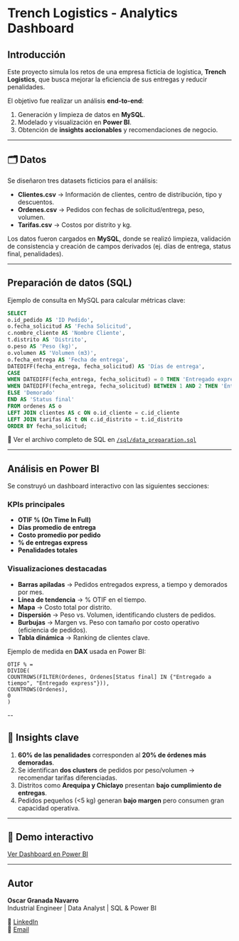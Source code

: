 # Trench Logistics - Analytics Dashboard

## Introducción
Este proyecto simula los retos de una empresa ficticia de logística, **Trench Logistics**, que busca mejorar la eficiencia de sus entregas y reducir penalidades.  

El objetivo fue realizar un análisis **end-to-end**:
1. Generación y limpieza de datos en **MySQL**.  
2. Modelado y visualización en **Power BI**.  
3. Obtención de **insights accionables** y recomendaciones de negocio.  

---

## 🗂️ Datos
Se diseñaron tres datasets ficticios para el análisis:  

- **Clientes.csv** → Información de clientes, centro de distribución, tipo y descuentos.  
- **Ordenes.csv** → Pedidos con fechas de solicitud/entrega, peso, volumen.  
- **Tarifas.csv** → Costos por distrito y kg.  

Los datos fueron cargados en **MySQL**, donde se realizó limpieza, validación de consistencia y creación de campos derivados (ej. días de entrega, status final, penalidades).

---

## Preparación de datos (SQL)
Ejemplo de consulta en MySQL para calcular métricas clave:  

```sql
SELECT
o.id_pedido AS 'ID Pedido',
o.fecha_solicitud AS 'Fecha Solicitud',
c.nombre_cliente AS 'Nombre Cliente',
t.distrito AS 'Distrito',
o.peso AS 'Peso (kg)',
o.volumen AS 'Volumen (m3)',
o.fecha_entrega AS 'Fecha de entrega',
DATEDIFF(fecha_entrega, fecha_solicitud) AS 'Días de entrega',
CASE
WHEN DATEDIFF(fecha_entrega, fecha_solicitud) = 0 THEN 'Entregado express'
WHEN DATEDIFF(fecha_entrega, fecha_solicitud) BETWEEN 1 AND 2 THEN 'Entregado a tiempo'
ELSE 'Demorado'
END AS 'Status final'
FROM ordenes AS o
LEFT JOIN clientes AS c ON o.id_cliente = c.id_cliente
LEFT JOIN tarifas AS t ON c.id_distrito = t.id_distrito
ORDER BY fecha_solicitud;

```


📂 Ver el archivo completo de SQL en [`/sql/data_preparation.sql`](./sql/data_preparation.sql)  

---

## Análisis en Power BI
Se construyó un dashboard interactivo con las siguientes secciones:  

### KPIs principales
- **OTIF % (On Time In Full)**  
- **Días promedio de entrega**  
- **Costo promedio por pedido**  
- **% de entregas express**  
- **Penalidades totales**

### Visualizaciones destacadas
- **Barras apiladas** → Pedidos entregados express, a tiempo y demorados por mes.  
- **Línea de tendencia** → % OTIF en el tiempo.  
- **Mapa** → Costo total por distrito.  
- **Dispersión** → Peso vs. Volumen, identificando clusters de pedidos.  
- **Burbujas** → Margen vs. Peso con tamaño por costo operativo (eficiencia de pedidos).  
- **Tabla dinámica** → Ranking de clientes clave.  

Ejemplo de medida en **DAX** usada en Power BI:  

```
OTIF % =
DIVIDE(
COUNTROWS(FILTER(Ordenes, Ordenes[Status final] IN {"Entregado a tiempo", "Entregado express"})),
COUNTROWS(Ordenes),
0
)
```

--

## 📌 Insights clave
1. **60% de las penalidades** corresponden al **20% de órdenes más demoradas**.  
2. Se identifican **dos clusters** de pedidos por peso/volumen → recomendar tarifas diferenciadas.  
3. Distritos como **Arequipa y Chiclayo** presentan **bajo cumplimiento de entregas**.  
4. Pedidos pequeños (<5 kg) generan **bajo margen** pero consumen gran capacidad operativa.  

---

## 🔗 Demo interactivo
[Ver Dashboard en Power BI](TU_LINK_PUBLICO_AQUI)  

---

## Autor
**Oscar Granada Navarro**  
Industrial Engineer | Data Analyst | SQL & Power BI  

🔗 [LinkedIn](https://www.linkedin.com/in/oscargranada/)  
📧 [Email](mailto:ing.oscar,granada@gmail.com)  
